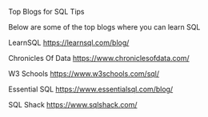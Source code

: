 Top Blogs for SQL Tips

Below are some of the top blogs where you can learn SQL

LearnSQL
https://learnsql.com/blog/

Chronicles Of Data
https://www.chroniclesofdata.com/

W3 Schools
https://www.w3schools.com/sql/

Essential SQL
https://www.essentialsql.com/blog/

SQL Shack
https://www.sqlshack.com/
